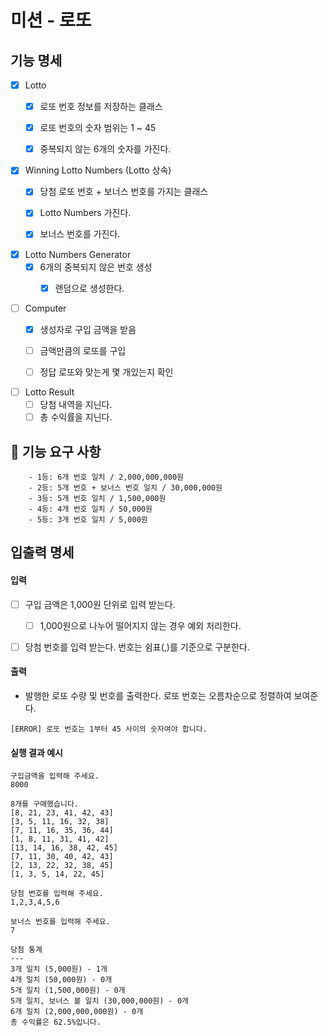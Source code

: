 # 미션 - 로또

## 기능 명세

- [x] Lotto
    - [x] 로또 번호 정보를 저장하는 클래스
    - [x] 로또 번호의 숫자 범위는 1 ~ 45
    - [x] 중복되지 않는 6개의 숫자를 가진다.


- [x] Winning Lotto Numbers (Lotto 상속)
    - [x] 당첨 로또 번호 + 보너스 번호를 가지는 클래스
    - [x] Lotto Numbers 가진다.
    - [x] 보너스 번호를 가진다.


- [x] Lotto Numbers Generator
    - [x] 6개의 중복되지 않은 번호 생성
        - [x] 랜덤으로 생성한다.


- [ ] Computer
    - [x] 생성자로 구입 금액을 받음
    - [ ] 금액만큼의 로또를 구입
    - [ ] 정답 로또와 맞는게 몇 개있는지 확인


- [ ] Lotto Result
    - [ ] 당첨 내역을 지닌다.
    - [ ] 총 수익률을 지닌다.

## 🚀 기능 요구 사항

```
    - 1등: 6개 번호 일치 / 2,000,000,000원
    - 2등: 5개 번호 + 보너스 번호 일치 / 30,000,000원
    - 3등: 5개 번호 일치 / 1,500,000원
    - 4등: 4개 번호 일치 / 50,000원
    - 5등: 3개 번호 일치 / 5,000원
```

## 입출력 명세

#### 입력

-[ ] 구입 금액은 1,000원 단위로 입력 받는다.
    - [ ] 1,000원으로 나누어 떨어지지 않는 경우 예외 처리한다.


- [ ] 당첨 번호를 입력 받는다. 번호는 쉼표(,)를 기준으로 구분한다.

#### 출력

- 발행한 로또 수량 및 번호를 출력한다. 로또 번호는 오름차순으로 정렬하여 보여준다.

```
[ERROR] 로또 번호는 1부터 45 사이의 숫자여야 합니다.
```

#### 실행 결과 예시

```
구입금액을 입력해 주세요.
8000

8개를 구매했습니다.
[8, 21, 23, 41, 42, 43] 
[3, 5, 11, 16, 32, 38] 
[7, 11, 16, 35, 36, 44] 
[1, 8, 11, 31, 41, 42] 
[13, 14, 16, 38, 42, 45] 
[7, 11, 30, 40, 42, 43] 
[2, 13, 22, 32, 38, 45] 
[1, 3, 5, 14, 22, 45]

당첨 번호를 입력해 주세요.
1,2,3,4,5,6

보너스 번호를 입력해 주세요.
7

당첨 통계
---
3개 일치 (5,000원) - 1개
4개 일치 (50,000원) - 0개
5개 일치 (1,500,000원) - 0개
5개 일치, 보너스 볼 일치 (30,000,000원) - 0개
6개 일치 (2,000,000,000원) - 0개
총 수익률은 62.5%입니다.
```